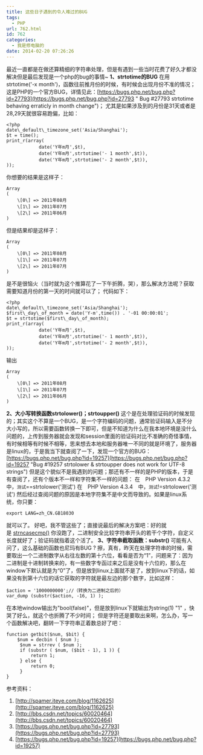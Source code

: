 ```yaml
---
title: 这些日子遇到的令人难过的BUG
tags:
  - PHP
url: 762.html
id: 762
categories:
  - 我是修电脑的
date: 2014-02-20 07:26:26
---
```


最近一直都是在做还算精细的字符串处理，但是有遇到一些当时花费了好久才都没解决但是最后发现是一个php的bug的事情~ **1、strtotime的BUG** 在用strtotime('-x month')，函数往前推月份的时候，有时候会出现月份不准的情况；这是PHP的一个官方BUG，详情见此：[https://bugs.php.net/bug.php?id=27793](https://bugs.php.net/bug.php?id=27793 " Bug #27793	strtotime behaving erraticly in month change")； 尤其是如果涉及到的月份是31天或者是28,29天就很容易跑偏，比如：

```
<?php
date\_default\_timezone_set('Asia/Shanghai');
$t = time();
print_r(array(
            date('Y年m月',$t),
            date('Y年m月',strtotime('- 1 month',$t)),
            date('Y年m月',strtotime('- 2 month',$t)),
));
```

你想要的结果是这样子：
```
Array
(
    \[0\] => 2011年08月
    \[1\] => 2011年07月
    \[2\] => 2011年06月
)
```
但是结果却是这样子：
```
Array
(
    \[0\] => 2011年08月
    \[1\] => 2011年07月
    \[2\] => 2011年07月
)
```
是不是很恼火（当时就为这个推算花了一下午折腾，哭），那么解决方法呢？获取需要知道月份的第一天的时间就可以了； 代码如下：
```
<?php
date\_default\_timezone_set('Asia/Shanghai');
$first\_day\_of_month = date('Y-m',time()) . '-01 00:00:01';
$t = strtotime($first\_day\_of_month);
print_r(array(
            date('Y年m月',$t),
            date('Y年m月',strtotime('- 1 month',$t)),
            date('Y年m月',strtotime('- 2 month',$t)),
));
```
输出
```
Array
(
    \[0\] => 2011年08月
    \[1\] => 2011年07月
    \[2\] => 2011年06月
)
```
**2、大小写转换函数strtolower()；strtoupper()** 这个是在处理验证码的时候发现的；其实这个不算是一个BUG，是一个字符编码的问题，通常验证码输入是不分大小写的，所以需要函数转换一下即可，但是不知道为什么在我本地环境是没什么问题的，上传到服务器就会发现和session里面的验证码对比不准确的奇怪事情，有时候相等有时候不相等，思来想去本地和服务器唯一不同的就是环境了，服务器是linux的，于是我当下就查阅了一下，发现一个官方的BUG：[https://bugs.php.net/bug.php?id=19257](https://bugs.php.net/bug.php?id=19257 "Bug #19257	strtolower & strtoupper does not work for UTF-8 strings") 但是这个貌似不是我遇到的问题；那还有不一样的是PHP的版本，于是有查阅了，还有个版本不一样和字符集不一样的问题： 在　PHP Version 4.3.2　中，`测试`==strtolower('测试') 在　PHP Version 4.3.4　中，`测试`!=strtolower('测试') 然后经过查阅问题的原因是本地字符集不是中文而导致的。如果是linux系统，你只要：
```
export LANG=zh_CN.GB18030
```
就可以了。 好吧，我不管这些了；直接说最后的解决方案吧：好的就是 [strncasecmp()](http://www.php.net/manual/en/function.strncasecmp.php "strncasecmp — Binary safe case-insensitive string comparison of the first n characters") 你没跑了，二进制安全比较字符串开头的若干个字符，自定义长度就好了；验证码就指着这个活了。 **3、字符串截取函数：substr()** 可能有人问了，这么基础的函数也尼玛有BUG ? 擦，真有，昨天在处理字符串的时候，需要取出一个二进制数字从右往左数的第十六位，看看是否为“1”，问题来了：因为二进制是十进制转换来的，有一些数字专函过来之后是没有十六位的，那么在window下默认就是为“0”了，但是放到linux上面就不是了，放到linux下的话，如果没有到第十六位的话它获取的字符就是最左边的那个数字，比如这样：
```
$action = '1000000000';//（转换为二进制之后的）
var_dump (substr($action, -16, 1) );
```
在本地window输出为"bool(false)"，但是放到linux下就输出为string(1) "1" ，快哭了好么，就这个也折腾了不少时间； 但是字符还是要取出来啊，怎么办，写一个函数解决吧，翻转一下字符串正着数总好了吧：
```
function getbit($num, $bit) {
    $num = decbin ( $num );
     $num = strrev ( $num );
     if (substr ( $num, ($bit - 1), 1 )) {
         return 1;
     } else {
         return 0;
     }
}
```
参考资料：

1.  [http://spamer.iteye.com/blog/1162625](http://spamer.iteye.com/blog/1162625)
2.  [http://bbs.csdn.net/topics/60020464](http://bbs.csdn.net/topics/60020464)
3.  [https://bugs.php.net/bug.php?id=27793](https://bugs.php.net/bug.php?id=27793)
4.  [https://bugs.php.net/bug.php?id=19257](https://bugs.php.net/bug.php?id=19257)
